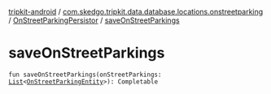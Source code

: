 [tripkit-android](../../index.md) / [com.skedgo.tripkit.data.database.locations.onstreetparking](../index.md) / [OnStreetParkingPersistor](index.md) / [saveOnStreetParkings](./save-on-street-parkings.md)

# saveOnStreetParkings

`fun saveOnStreetParkings(onStreetParkings: `[`List`](https://kotlinlang.org/api/latest/jvm/stdlib/kotlin.collections/-list/index.html)`<`[`OnStreetParkingEntity`](../-on-street-parking-entity/index.md)`>): Completable`
